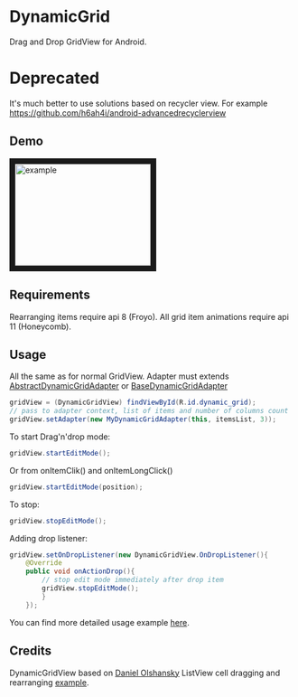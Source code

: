 DynamicGrid
===========

Drag and Drop GridView for Android.

Deprecated
===========
It's much better to use solutions based on recycler view. For example https://github.com/h6ah4i/android-advancedrecyclerview

Demo
----

<a href="http://www.youtube.com/watch?feature=player_embedded&v=zlzNvxksIfY
" target="_blank"><img src="http://img.youtube.com/vi/zlzNvxksIfY/0.jpg" 
alt="example" width="240" height="180" border="10" /></a>

Requirements
----------
Rearranging items require api 8 (Froyo).
All grid item animations require api 11 (Honeycomb).

Usage
----------
All the same as for normal GridView. Adapter must extends
[AbstractDynamicGridAdapter](https://github.com/askerov/DynamicGrid/blob/master/dynamicgrid/src/org/askerov/dynamicgid/AbstractDynamicGridAdapter.java "AbstractDynamicGridAdapter")
or [BaseDynamicGridAdapter](https://github.com/askerov/DynamicGrid/blob/master/dynamicgrid/src/org/askerov/dynamicgid/BaseDynamicGridAdapter.java "BaseDynamicGridAdapter")   
       
```java
gridView = (DynamicGridView) findViewById(R.id.dynamic_grid);
// pass to adapter context, list of items and number of columns count
gridView.setAdapter(new MyDynamicGridAdapter(this, itemsList, 3));
```
    
To start Drag'n'drop mode:

```java
gridView.startEditMode();
```
    
Or from onItemClik() and onItemLongClick()

```java
gridView.startEditMode(position);
```
    
To stop:

```java
gridView.stopEditMode();
```
    
Adding drop listener:

```java
gridView.setOnDropListener(new DynamicGridView.OnDropListener(){
    @Override
    public void onActionDrop(){
        // stop edit mode immediately after drop item
        gridView.stopEditMode();
        }
    });
```

You can find more detailed usage example [here](https://github.com/askerov/DynamicGrid/tree/master/example).  

Credits
--------
DynamicGridView based on [Daniel Olshansky](https://plus.google.com/108153578400873445224/) ListView cell dragging and rearranging [example](https://www.youtube.com/watch?v=_BZIvjMgH-Q).  

